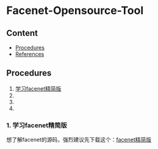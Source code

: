 # Facenet-Opensource-Tool



## Content

- [Procedures](#procedures)
- [References](#references)



## Procedures

1. [学习facenet精简版](#学习facenet精简版)
2. 
3. 
4. 





### 1. 学习facenet精简版 <span id = "学习facenet精简版">

想了解facenet的源码，强烈建议先下载这个：[facenet精简版](https://github.com/boyliwensheng/understand_facenet)



































